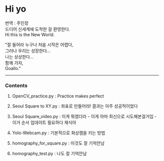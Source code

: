 # Hi yo  

번역 : 주인장  
드디어 신세계에 도착한 걸 환영한다.  
Hi this is the New World.  

"잘 들어라 누구나 처음 시작은 어렵다,   
그러나 우리는 성장한다...   
나는 상상한다...   
함께 가자,  
Goallo."  

----
### Contents
> 
1. OpenCV_practice.py : Practice makes perfect

2. Seoul Square to XY.py : 좌표로 만들어라! 결과는 아주 성공적이었다
3. Seoul Square_video.py : 이게 뭐였더라 - 이게 아마 최신으로 시도해본걸거임 - 이거 순서 업데이트 필요하다 재식아
4. Yolo-Webcam.py : 기본적으로 화상캠을 키는 방법
5. homography_for_square.py : 이것도 잘 기억안남 
6. homography_test.py : 나도 잘 기억안남 
